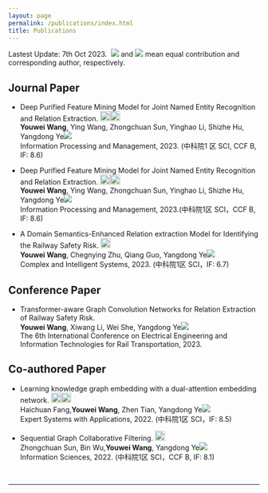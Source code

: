 ```yaml
---
layout: page
permalink: /publications/index.html
title: Publications
---
```


Lastest Update: 7th Oct 2023.&nbsp;  ![](http://latex.codecogs.com/svg.latex?\dagger) and ![](http://latex.codecogs.com/svg.latex?\ast) mean equal contribution and corresponding author, respectively.
<!-- [中文版本 (Chinese Version)](https://caihanlin.com/file/publications-zh/) -->


<!-- ![](http://latex.codecogs.com/svg.latex?^{\bullet}) -->
## Journal Paper

- Deep Purified Feature Mining Model for Joint Named Entity Recognition and Relation Extraction. <a href="https://www.sciencedirect.com/science/article/abs/pii/S0306457323002480?dgcid=coauthor"><img src="/images/pdf.png" width="20" height="20"></a><a href="https://github.com/SWT-AITeam/DREAM"><img src="/images/code.png" width="20" height="20"></a><br>**Youwei Wang**, Ying Wang, Zhongchuan Sun, Yinghao Li, Shizhe Hu, Yangdong Ye![](http://latex.codecogs.com/svg.latex?\ast)<br>Information Processing and Management, 2023. (中科院1 区 SCI, CCF B, IF: 8.6)

- Deep Purified Feature Mining Model for Joint Named Entity Recognition and Relation Extraction. <a href="https://www.sciencedirect.com/science/article/abs/pii/S0306457323002480?dgcid=coauthor"><img src="/images/pdf.png" width="20" height="20"></a><a href="https://github.com/SWT-AITeam/DREAM"><img src="/images/code.png" width="20" height="20"></a><br>**Youwei Wang**, Ying Wang, Zhongchuan Sun, Yinghao Li, Shizhe Hu, Yangdong Ye![](http://latex.codecogs.com/svg.latex?\ast)<br>Information Processing and Management, 2023.(中科院1区 SCI，CCF B, IF: 8.6)


- A Domain Semantics-Enhanced Relation extraction Model for Identifying the Railway Safety Risk. <a href="https://link.springer.com/article/10.1007/s40747-023-01075-7"><img src="/images/pdf.png" width="20" height="20"></a><br> **Youwei Wang**, Chegnying Zhu, Qiang Guo, Yangdong Ye![](http://latex.codecogs.com/svg.latex?\ast)<br>Complex and Intelligent Systems, 2023. (中科院1区 SCI，IF: 6.7)



## Conference Paper
- Transformer-aware Graph Convolution Networks for Relation Extraction of Railway Safety Risk. <br> **Youwei Wang**, Xiwang Li, Wei She, Yangdong Ye![](http://latex.codecogs.com/svg.latex?\ast)<br>The 6th International Conference on Electrical Engineering and Information Technologies for Rail Transportation, 2023.



## Co-authored Paper
- Learning knowledge graph embedding with a dual-attention embedding network. <a href="https://hcfun.github.io//file/5.2022.9DAEN-ESWA.pdf"><img src="/images/pdf.png" width="20" height="20"></a><a href="https://github.com/hcfun/D-AEN"><img src="/images/code.png" width="20" height="20"></a><br>Haichuan Fang,**Youwei Wang**, Zhen Tian, Yangdong Ye![](http://latex.codecogs.com/svg.latex?\ast)<br>Expert Systems with Applications, 2022. (中科院1区 SCI，IF: 8.5)


- Sequential Graph Collaborative Filtering. <a href="https://www.sciencedirect.com/science/article/abs/pii/S0020025522001049"><img src="/images/pdf.png" width="20" height="20"></a><br>Zhongchuan Sun, Bin Wu,**Youwei Wang**, Yangdong Ye![](http://latex.codecogs.com/svg.latex?\ast)<br>Information Sciences, 2022. (中科院1区 SCI，CCF B, IF: 8.1)

<br>

---
<!-- 
## Master's Thesis
- 图卷积网络的知识表示学习研究 <a href="https://hcfun.github.io//file/Master_thesis.pdf"><img src="/images/pdf.png" width="20" height="20"></a> <br>Research on Knowledge Representation Learning based on Graph Convolutional Networks<br>**Haichuan Fang** (Supervisor: [Prof. Yangdong Ye](http://www5.zzu.edu.cn/mlis/) and [Prof. Zhen Tian](https://lovehades001.github.io/)) -->
